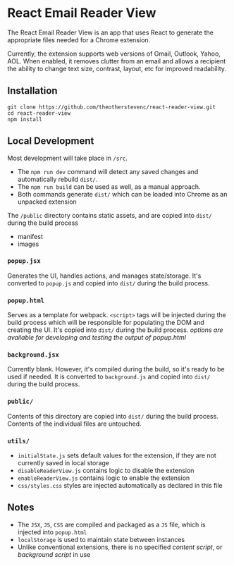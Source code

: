 # React Email Reader View

The React Email Reader View is an app that uses React to generate the appropriate files needed for a Chrome extension.

Currently, the extension supports web versions of Gmail, Outlook, Yahoo, AOL. When enabled, it removes clutter from an email and allows a recipient the ability to change text size, contrast, layout, etc for improved readability.

## Installation

```
git clone https://github.com/theotherstevenc/react-reader-view.git
cd react-reader-view
npm install
```

## Local Development

Most development will take place in `/src`.

- The `npm run dev` command will detect any saved changes and automatically rebuild `dist/`.
- The `npm run build` can be used as well, as a manual approach.
- Both commands generate `dist/` which can be loaded into Chrome as an unpacked extension

The `/public` directory contains static assets, and are copied into `dist/` during the build process

- manifest
- images

### `popup.jsx`

Generates the UI, handles actions, and manages state/storage. It's converted to `popup.js` and copied into `dist/` during the build process.

### `popup.html`

Serves as a template for webpack. `<script>` tags will be injected during the build process which will be responsible for populating the DOM and creating the UI. It's copied into `dist/` during the build process. _options are available for developing and testing the output of popup.html_

### `background.jsx`

Currently blank. However, it's compiled during the build, so it's ready to be used if needed. It is converted to `background.js` and copied into `dist/` during the build process.

### `public/`

Contents of this directory are copied into `dist/` during the build process. Contents of the individual files are untouched.

### `utils/`

- `initialState.js` sets default values for the extension, if they are not currently saved in local storage
- `disableReaderView.js` contains logic to disable the extension
- `enableReaderView.js` contains logic to enable the extension
- `css/styles.css` styles are injected automatically as declared in this file

## Notes

- The `JSX`, `JS`, `CSS` are compiled and packaged as a `JS` file, which is injected into `popup.html`
- `localStorage` is used to maintain state between instances
- Unlike conventional extensions, there is no specified _content script_, or _background script_ in use
